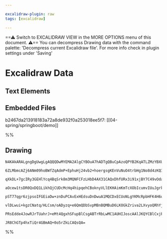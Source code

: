 ```yaml
---

excalidraw-plugin: raw
tags: [excalidraw]

---
```

==⚠  Switch to EXCALIDRAW VIEW in the MORE OPTIONS menu of this document. ⚠== You can decompress Drawing data with the command palette: 'Decompress current Excalidraw file'. For more info check in plugin settings under 'Saving'


# Excalidraw Data

## Text Elements
## Embedded Files
b2467da213918183a72a8de932f0a253018ee5f7: [[04-spring/springboot/demo]]

%%
## Drawing
```compressed-json
N4KAkARALgngDgUwgLgAQQQDwMYEMA2AlgCYBOuA7hADTgQBuCpAzoQPYB2KqATLZMzYBXUtiRoIACyhQ4zZAHoFAc0JRJQgEYA6bGwC2CgF7N6hbEcK4OCtptbErHALRY8RMpWdx8Q1TdIEfARcZgRmBShcZQUebQBObR4aOiCEfQQOKGZuAG1wMFAwYogSbggACWZ4gA5nZwAGAFUAdQBGAA1NGoBZABYmgCVlABEASQApFOLIWERywOwojmVg

6ZLMbmcAZj6ANm09hoBWfZqAdmP+EphuHj24vb2+hoergsgKEnVuNuO4trbHg1No8d4zKQIQjKaTcGoHeJ9NovN7XSDWVbiVANNEQZhQUhsADWCAAwmx8GxSOUAMRtBD0+nrSCaXDYInKQlCDjEcmU6kSAnWZhwXCBLLMiAAM0I+HwAGVYGsJIIPJL8YSSS1vpI7riNcSEIqYMr0KqyriuTCOOEcmg2ri2KLsGpbvaGjiPhBOcI4GNiHbULkALq4

qXkDL+7gcIRy3GEHlYcq4BqSrk8m3MQNFCFzLHbD4AX31CAQxDhfURx3i91xjBY7C49vOdaYrE4ADlOGI7m0/g1QfFavHmCM0lAy9wpQQwrjNMIeQBRYIZLKBkO4oRwYi4Cfl5t9JF7c7bXaHva4ogcInR2P4S9sdmTtDT/BhArFgo5yBlCQwZR9IMewAGJtOckp5uUhD6NESC4psaDOIi2j7H0NR9Nsly4m6qAvIk2zwucbQXOCJRfMQPxoGhDT

aOcew1tsDR0QxDQ1LikhQjCUDcMcHq4hipqehCBoknyVLlEKHAimKmTcXObIcumvIUuJgrkFJorinJXoynKxqmlIbIaIE6oEoa2oUbq9r6mZJL6VieIUhaXpWpImaBg6XpOmyrq/HxLkLsQ7m3nGXphM+qBtEcdGtg2nC/DwfBevW7YcF2HA9vaxzPE8yJPJu267hFYGHlFJ4YQ0Q4jmOwR7lOM4ILiPpbv666hl687csQy7pLJbWXgmN5oDGoUQ

pST77qgr6zjpsoIFGEiaDw+znDuPCAvExHEdsuDnDwuA1MQCDxECUoNLgYKMcRpbHFK4H6u4WL5DMYCeS9bQfO1EIJkdCHoLgbQQB+4BfRAuBwHAipFdwObQBxGTlEQXHrAwhAIBQABCCnNTyYkCugNJSkTxMo9gIhaWME76Iqmpkip+MQHSDLM6T5OyZT6RY+yOPKfyEnqdJWms6QFNU8BsoKkqDnmuW1wQGTIvs1TNPmTqeoFPLbNZBz1O2UaU

vlDLwui+kgzCNatq/HLCsm/oADyzq+e6QmQDbSvpMBnBQMBuD6LKOGkZriva2LXvyoQRhYjwLtB7bAAqWBQAAgkjTboMEUraSUbsh+kUOkMnItsBQHG4JNI33hrOdQDri48knRclyEk1g43xvu/oDeEhQcfwA5Sko8w2CEnKHQ8ccLYa0PI/4AAmlsgI1AkewkXLRhsAYMPJQQQhYh9xSftnWs11TZtdcFEgD3LnIkOHkd3DHN/EIqCBwDx1+kCQ

PRsEdde4JowRJrTUahrJ+eMt4QgxhSFupBlCsgABTrRbLwMC1AUHIJoscAAlJKQYCBlCxjFAsOBuBEGMTQTwchvAqGYJwR+a2x8VYkgdlARsgYK5y3DL7BAeDEyfxWBAkomR/6AO4ASXeuJsBEDfmgcRICIQcG4WI0gEivJCCgFeLEcj6EazsAAKwQEsZg8pFFwG/r/RRACIrALlmyVhjA44b3wII2YfdDZpCWI2SUZN8QGF7vMYad4HwTXqm+eR

JR8ChGTp4hxTiQr4GBmAQ+0o5rZkLCAQsQA=
```
%%
